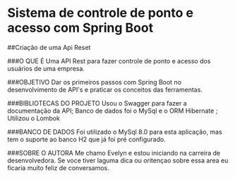 # Sistema de controle de ponto e acesso com Spring Boot
##Criação de uma Api Reset

###O QUE É
Uma API Rest para fazer controle de ponto e acesso dos usuários de uma empresa.

###OBJETIVO
Dar os primeiros passos com Spring Boot no desenvolvimento de API's e praticar os conceitos das ferramentas.

###BIBLIOTECAS DO PROJETO
Usou o Swagger para fazer a documentação da API;
Banco de dados foi o MySql e o ORM Hibernate ;
Utilizou o Lombok 

###BANCO DE DADOS
Foi utilizado o MySql 8.0 para esta aplicação, mas tem o suporte ao banco H2 que já foi pré configurado.

###SOBRE O AUTORA
Me chamo Evelyn e estou iniciando na carreira de desenvolvedora. 
Se voce tiver laguma dica ou oritençao sobre essa area eu ficaria muito feliz de conversamos. 
